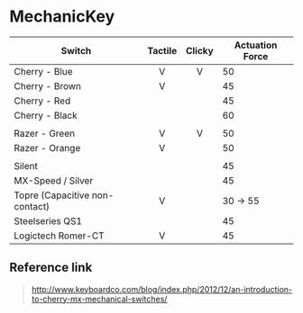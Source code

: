 # MechanicKey

| Switch                         | Tactile | Clicky | Actuation Force  |
| ------------------------------ | :-----: | :----: | ---------------- |
| Cherry - Blue                  |    V    |   V    | 50               |
| Cherry - Brown                 |    V    |        | 45               |
| Cherry - Red                   |         |        | 45               |
| Cherry - Black                 |         |        | 60               |
|                                |         |        |                  |
| Razer - Green                  |    V    |   V    | 50               |
| Razer - Orange                 |    V    |        | 50               |
|                                |         |        |                  |
| Silent                         |         |        | 45               |
| MX-Speed / Silver              |         |        | 45               |
| Topre (Capacitive non-contact) |    V    |        | 30 -> 55         |
| Steelseries QS1                |         |        | 45               |
| Logictech Romer-CT             |    V    |        | 45               |

## Reference link
 > http://www.keyboardco.com/blog/index.php/2012/12/an-introduction-to-cherry-mx-mechanical-switches/
